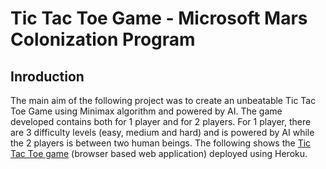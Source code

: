 # Tic Tac Toe Game - Microsoft Mars Colonization Program

## Inroduction
The main aim of the following project was to create an unbeatable Tic Tac Toe Game using Minimax algorithm and powered by AI.
The game developed contains both for 1 player and for 2 players. For 1 player, there are 3 difficulty levels (easy, medium and hard) and is powered by AI while the 2 players is between two human beings.
The following shows the [Tic Tac Toe game](https://tictactoe-juhi.herokuapp.com/index.html) (browser based web application) deployed using Heroku.
